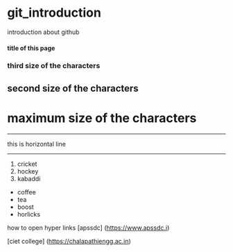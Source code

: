 # git_introduction
introduction about github
#### title of this page
### third size of the characters
## second size of the characters
# maximum size of the characters

***
this is horizontal line
***
1. cricket
2. hockey
3. kabaddi

- coffee
- tea
- boost
- horlicks

how to open hyper links [apssdc] (https://www.apssdc.i)

 [ciet college] (https://chalapathiengg.ac.in)
